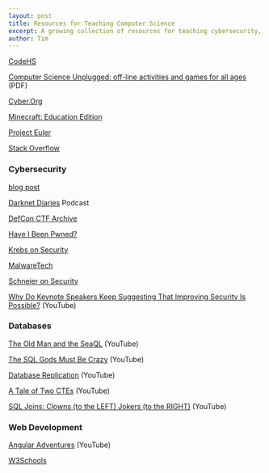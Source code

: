```yaml
---
layout: post
title: Resources for Teaching Computer Science
excerpt: A growing collection of resources for teaching cybersecurity, databases, and web development.
author: Tim
---
```


[CodeHS](https://codehs.com/)  

[Computer Science Unplugged: off-line activities and games for all ages](../../../../../papers/cs-unplugged.pdf) (PDF)

[Cyber.Org](https://cyber.org/)  

[Minecraft: Education Edition](https://education.minecraft.net/)  

[Project Euler](https://projecteuler.net/)  

[Stack Overflow](https://stackoverflow.com/questions)  

### Cybersecurity  
[blog post](/2020/02/15/cybersecurity.html)  

[Darknet Diaries](https://darknetdiaries.com/) Podcast  

[DefCon CTF Archive](https://archive.ooo/)  

[Have I Been Pwned?](https://haveibeenpwned.com/)  

[Krebs on Security](https://krebsonsecurity.com/)  

[MalwareTech](https://www.malwaretech.com/)  

[Schneier on Security](https://www.schneier.com/)  

[Why Do Keynote Speakers Keep Suggesting That Improving Security Is Possible?](https://www.youtube.com/watch?v=ajGX7odA87k) (YouTube)  

### Databases  
[The Old Man and the SeaQL](https://www.youtube.com/watch?v=9L5NDG2aOLE) (YouTube)  

[The SQL Gods Must Be Crazy](https://www.youtube.com/watch?v=6TMNCMvz7Ho&t=8s) (YouTube)  

[Database Replication](https://www.youtube.com/watch?v=PvyZW1sMWT8) (YouTube)  

[A Tale of Two CTEs](https://www.youtube.com/watch?v=o2P0XqbcOUM) (YouTube)  

[SQL Joins: Clowns (to the LEFT) Jokers (to the RIGHT)](https://www.youtube.com/watch?v=QA0-6IRS9hc) (YouTube)  

### Web Development  
[Angular Adventures](https://www.youtube.com/watch?v=LZIXFqUx7Ps) (YouTube)  

[W3Schools](https://www.w3schools.com/)  
